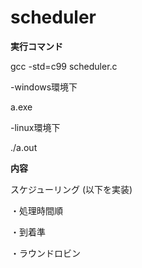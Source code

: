 # scheduler

**実行コマンド**

gcc -std=c99 scheduler.c 

-windows環境下

a.exe


-linux環境下

./a.out

**内容**

スケジューリング (以下を実装)

・処理時間順

・到着準

・ラウンドロビン